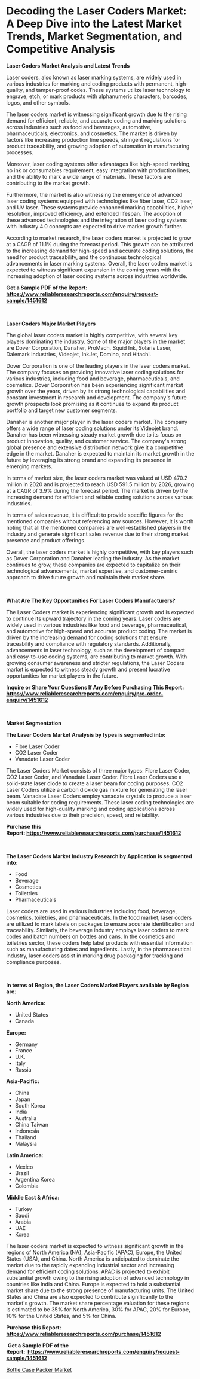 <p><h1>Decoding the Laser Coders Market: A Deep Dive into the Latest Market Trends, Market Segmentation, and Competitive Analysis</h1></p><p><strong>Laser Coders Market Analysis and Latest Trends</strong></p>
<p><p>Laser coders, also known as laser marking systems, are widely used in various industries for marking and coding products with permanent, high-quality, and tamper-proof codes. These systems utilize laser technology to engrave, etch, or mark products with alphanumeric characters, barcodes, logos, and other symbols. </p><p>The laser coders market is witnessing significant growth due to the rising demand for efficient, reliable, and accurate coding and marking solutions across industries such as food and beverages, automotive, pharmaceuticals, electronics, and cosmetics. The market is driven by factors like increasing production line speeds, stringent regulations for product traceability, and growing adoption of automation in manufacturing processes.</p><p>Moreover, laser coding systems offer advantages like high-speed marking, no ink or consumables requirement, easy integration with production lines, and the ability to mark a wide range of materials. These factors are contributing to the market growth. </p><p>Furthermore, the market is also witnessing the emergence of advanced laser coding systems equipped with technologies like fiber laser, CO2 laser, and UV laser. These systems provide enhanced marking capabilities, higher resolution, improved efficiency, and extended lifespan. The adoption of these advanced technologies and the integration of laser coding systems with Industry 4.0 concepts are expected to drive market growth further.</p><p>According to market research, the laser coders market is projected to grow at a CAGR of 11.1% during the forecast period. This growth can be attributed to the increasing demand for high-speed and accurate coding solutions, the need for product traceability, and the continuous technological advancements in laser marking systems. Overall, the laser coders market is expected to witness significant expansion in the coming years with the increasing adoption of laser coding systems across industries worldwide.</p></p>
<p><strong>Get a Sample PDF of the Report:&nbsp; <a href="https://www.reliableresearchreports.com/enquiry/request-sample/1451612">https://www.reliableresearchreports.com/enquiry/request-sample/1451612</a></strong></p>
<p>&nbsp;</p>
<p><strong>Laser Coders Major Market Players</strong></p>
<p><p>The global laser coders market is highly competitive, with several key players dominating the industry. Some of the major players in the market are Dover Corporation, Danaher, ProMach, Squid Ink, Solaris Laser, Dalemark Industries, Videojet, InkJet, Domino, and Hitachi.</p><p>Dover Corporation is one of the leading players in the laser coders market. The company focuses on providing innovative laser coding solutions for various industries, including food and beverage, pharmaceuticals, and cosmetics. Dover Corporation has been experiencing significant market growth over the years, driven by its strong technological capabilities and constant investment in research and development. The company's future growth prospects look promising as it continues to expand its product portfolio and target new customer segments.</p><p>Danaher is another major player in the laser coders market. The company offers a wide range of laser coding solutions under its Videojet brand. Danaher has been witnessing steady market growth due to its focus on product innovation, quality, and customer service. The company's strong global presence and extensive distribution network give it a competitive edge in the market. Danaher is expected to maintain its market growth in the future by leveraging its strong brand and expanding its presence in emerging markets.</p><p>In terms of market size, the laser coders market was valued at USD 470.2 million in 2020 and is projected to reach USD 591.5 million by 2026, growing at a CAGR of 3.9% during the forecast period. The market is driven by the increasing demand for efficient and reliable coding solutions across various industries.</p><p>In terms of sales revenue, it is difficult to provide specific figures for the mentioned companies without referencing any sources. However, it is worth noting that all the mentioned companies are well-established players in the industry and generate significant sales revenue due to their strong market presence and product offerings.</p><p>Overall, the laser coders market is highly competitive, with key players such as Dover Corporation and Danaher leading the industry. As the market continues to grow, these companies are expected to capitalize on their technological advancements, market expertise, and customer-centric approach to drive future growth and maintain their market share.</p></p>
<p>&nbsp;</p>
<p><strong>What Are The Key Opportunities For Laser Coders Manufacturers?</strong></p>
<p><p>The Laser Coders market is experiencing significant growth and is expected to continue its upward trajectory in the coming years. Laser coders are widely used in various industries like food and beverage, pharmaceutical, and automotive for high-speed and accurate product coding. The market is driven by the increasing demand for coding solutions that ensure traceability and compliance with regulatory standards. Additionally, advancements in laser technology, such as the development of compact and easy-to-use coding systems, are contributing to market growth. With growing consumer awareness and stricter regulations, the Laser Coders market is expected to witness steady growth and present lucrative opportunities for market players in the future.</p></p>
<p><strong>Inquire or Share Your Questions If Any Before Purchasing This Report: <a href="https://www.reliableresearchreports.com/enquiry/pre-order-enquiry/1451612">https://www.reliableresearchreports.com/enquiry/pre-order-enquiry/1451612</a></strong></p>
<p>&nbsp;</p>
<p><strong>Market Segmentation</strong></p>
<p><strong>The Laser Coders Market Analysis by types is segmented into:</strong></p>
<p><ul><li>Fibre Laser Coder</li><li>CO2 Laser Coder</li><li>Vanadate Laser Coder</li></ul></p>
<p><p>The Laser Coders Market consists of three major types: Fibre Laser Coder, CO2 Laser Coder, and Vanadate Laser Coder. Fibre Laser Coders use a solid-state laser diode to create a laser beam for coding purposes. CO2 Laser Coders utilize a carbon dioxide gas mixture for generating the laser beam. Vanadate Laser Coders employ vanadate crystals to produce a laser beam suitable for coding requirements. These laser coding technologies are widely used for high-quality marking and coding applications across various industries due to their precision, speed, and reliability.</p></p>
<p><strong>Purchase this Report:&nbsp;<a href="https://www.reliableresearchreports.com/purchase/1451612">https://www.reliableresearchreports.com/purchase/1451612</a></strong></p>
<p>&nbsp;</p>
<p><strong>The Laser Coders Market Industry Research by Application is segmented into:</strong></p>
<p><ul><li>Food</li><li>Beverage</li><li>Cosmetics</li><li>Toiletries</li><li>Pharmaceuticals</li></ul></p>
<p><p>Laser coders are used in various industries including food, beverage, cosmetics, toiletries, and pharmaceuticals. In the food market, laser coders are utilized to mark labels on packages to ensure accurate identification and traceability. Similarly, the beverage industry employs laser coders to mark codes and batch numbers on bottles and cans. In the cosmetics and toiletries sector, these coders help label products with essential information such as manufacturing dates and ingredients. Lastly, in the pharmaceutical industry, laser coders assist in marking drug packaging for tracking and compliance purposes.</p></p>
<p>&nbsp;</p>
<p><strong>In terms of Region, the Laser Coders Market Players available by Region are:</strong></p>
<p>
    <p> <strong> North America: </strong>
        <ul>
            <li>United States</li>
            <li>Canada</li>
        </ul>
        </p> 
    <p> <strong> Europe: </strong>
        <ul>
            <li>Germany</li>
            <li>France</li>
            <li>U.K.</li>
            <li>Italy</li>
            <li>Russia</li>
        </ul>
        </p> 
    <p> <strong> Asia-Pacific: </strong>
        <ul>
            <li>China</li>
            <li>Japan</li>
            <li>South Korea</li>
            <li>India</li>
            <li>Australia</li>
            <li>China Taiwan</li>
            <li>Indonesia</li>
            <li>Thailand</li>
            <li>Malaysia</li>
        </ul>
        </p> 
    <p> <strong> Latin America: </strong>
        <ul>
            <li>Mexico</li>
            <li>Brazil</li>
            <li>Argentina Korea</li>
            <li>Colombia</li>
        </ul>
        </p> 
    <p> <strong> Middle East & Africa: </strong>
        <ul>
            <li>Turkey</li>
            <li>Saudi</li>
            <li>Arabia</li>
            <li>UAE</li>
            <li>Korea</li>
        </ul>
    </p>
    </p>
<p><p>The laser coders market is expected to witness significant growth in the regions of North America (NA), Asia-Pacific (APAC), Europe, the United States (USA), and China. North America is anticipated to dominate the market due to the rapidly expanding industrial sector and increasing demand for efficient coding solutions. APAC is projected to exhibit substantial growth owing to the rising adoption of advanced technology in countries like India and China. Europe is expected to hold a substantial market share due to the strong presence of manufacturing units. The United States and China are also expected to contribute significantly to the market's growth. The market share percentage valuation for these regions is estimated to be 35% for North America, 30% for APAC, 20% for Europe, 10% for the United States, and 5% for China.</p></p>
<p><strong>Purchase this Report: <a href="https://www.reliableresearchreports.com/purchase/1451612">https://www.reliableresearchreports.com/purchase/1451612</a></strong></p>
<p>&nbsp;<strong>Get a Sample PDF of the Report:&nbsp;&nbsp;<a href="https://www.reliableresearchreports.com/enquiry/request-sample/1451612">https://www.reliableresearchreports.com/enquiry/request-sample/1451612</a></strong></p>
<p><strong></strong></p>
<p><p><a href="https://github.com/RoccoManning/Market-Research-Report-List-3/blob/main/bottle-case-packer-market.md">Bottle Case Packer Market</a></p></p>